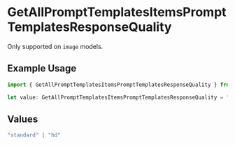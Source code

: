 # GetAllPromptTemplatesItemsPromptTemplatesResponseQuality

Only supported on `image` models.

## Example Usage

```typescript
import { GetAllPromptTemplatesItemsPromptTemplatesResponseQuality } from "@orq-ai/node/models/operations";

let value: GetAllPromptTemplatesItemsPromptTemplatesResponseQuality = "hd";
```

## Values

```typescript
"standard" | "hd"
```